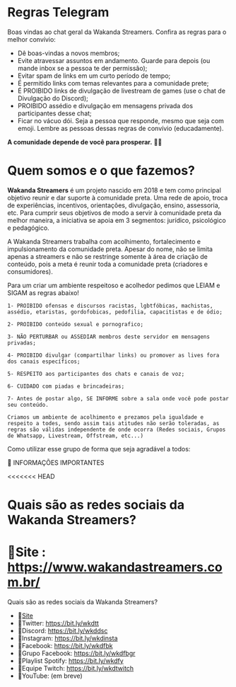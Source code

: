 # Regras Telegram
Boas vindas ao chat geral da Wakanda Streamers. Confira as regras para o melhor convívio:
- Dê boas-vindas a novos membros;
- Evite atravessar assuntos em andamento. Guarde para depois (ou mande inbox se a pessoa te der permissão);
- Evitar spam de links em um curto período de tempo;
- É permitido links com temas relevantes para a comunidade prete;
- É PROIBIDO links de divulgação de livestream de games (use o chat de Divulgação do Discord);
- PROIBIDO assédio e divulgação em mensagens privada dos participantes desse chat;
- Ficar no vácuo dói. Seja a pessoa que responde, mesmo que seja com emoji.
Lembre as pessoas dessas regras de convívio (educadamente).

**A comunidade depende de você para prosperar.** ✊🏾

# Quem somos e o que fazemos?
**Wakanda Streamers** é um projeto nascido em 2018 e tem como principal objetivo reunir e dar suporte à comunidade preta. 
Uma rede de apoio, troca de experiências, incentivos, orientações, divulgação, ensino, assessoria, etc.
Para cumprir seus objetivos de modo a servir à comunidade preta da melhor maneira, a iniciativa se apoia em 3 segmentos: jurídico, psicológico e pedagógico.

A Wakanda Streamers trabalha com acolhimento, fortalecimento e impulsionamento da comunidade preta.
Apesar do nome, não se limita apenas a streamers e não se restringe somente à área de criação de conteúdo, pois a meta é reunir toda a comunidade preta (criadores e consumidores).

Para um criar um ambiente respeitoso e acolhedor pedimos que LEIAM e SIGAM as regras  abaixo! 

`1- PROIBIDO ofensas e discursos racistas, lgbtfóbicas, machistas, assédio, etaristas, gordofobicas, pedofilia, capacitistas e de ódio;`

`2- PROIBIDO conteúdo sexual e pornografico;`

`3- NÃO PERTURBAR ou ASSEDIAR membros deste servidor em mensagens privadas;`

`4- PROIBIDO divulgar (compartilhar links) ou promover as lives fora dos canais específicos;`

`5- RESPEITO aos participantes dos chats e canais de voz;`

`6- CUIDADO com piadas e brincadeiras;`

`7- Antes de postar algo, SE INFORME sobre a sala onde você pode postar seu conteúdo.`

`Criamos um ambiente de acolhimento e prezamos pela igualdade e respeito a todes, sendo assim tais atitudes não serão toleradas, as regras são válidas independente de onde ocorra (Redes sociais, Grupos de Whatsapp, Livestream, Offstream, etc...)`

Como utilizar esse grupo de forma que seja agradável a todos:


:pushpin:  INFORMAÇÕES IMPORTANTES

<<<<<<< HEAD

# Quais são as redes sociais da Wakanda Streamers?
:small_blue_diamond:Site : https://www.wakandastreamers.com.br/
=======
Quais são as redes sociais da Wakanda Streamers?
- :small_blue_diamond:[Site](https://www.wakandastreamers.com.br/)
- :small_blue_diamond:Twitter: https://bit.ly/wkdtt
- :small_blue_diamond:Discord: https://bit.ly/wkddsc 
- :small_blue_diamond:Instagram: https://bit.ly/wkdinsta 
- :small_blue_diamond:Facebook: https://bit.ly/wkdfbk 
- :small_blue_diamond:Grupo Facebook: https://bit.ly/wkdfbgr 
- :small_blue_diamond:Playlist Spotify: https://bit.ly/wkdfy
- :small_blue_diamond:Equipe Twitch: https://bit.ly/wkdtwitch 
- :small_blue_diamond:YouTube: (em breve)
